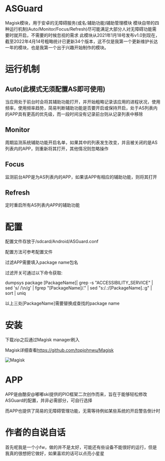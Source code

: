 # ASGuard
Magisk模块，用于安卓的无障碍服务(或名:辅助功能)辅助管理模块
模块自带的四种运行机制(Auto/Monitor/Focus/Refresh)尽可能满足大部分人对无障碍功能需要时就开启，不需要的时候忽视的需求
此模块从2021年1月18号发布v1.0到现在，截至2022年4月14号粗略统计已更新34个版本，这不仅是我第一个更新维护长达一年的模块，也是我第一个出于兴趣开始制作的模块。

# 运行机制
## Auto(此模式无须配置AS即可使用)

当应用处于前台时会将其辅助功能打开，并开始粗略记录该应用的进程状况，使用频率，使用频率趋势，简易判断辅助功能是否要开启或保持开启，处于AS列表内的APP具有更高的优先级，而一段时间没有记录前台则从记录列表中移除


## Monitor

周期监测系统辅助功能开启名单，如果其中的列表发生改变，并且被关闭的是AS列表内的APP，则重新将其打开，其他情况则忽略操作


## Focus

监测前台APP是为AS列表内的APP，如果该APP有相应的辅助功能，则将其打开


## Refresh

定时重启所有AS列表内APP的辅助功能

# 配置
配置文件存放于/sdcard/Android/ASGuard.conf

配置方法可参考配置文件

过滤APP需要填入package name包名

过滤开关可通过以下命令获取:

dumpsys package [PackageName]| grep -s "ACCESSIBILITY_SERVICE" | sed 's/ /\n/g' | fgrep "[PackageName]/." | sed "s:/\.:/[PackageName]\.:g" | sort | uniq

以上三处[PackageName]需要替换成查找的package name

# 安装
下载zip之后通过Magisk manager刷入

Magisk详细查看<https://github.com/topjohnwu/Magisk>

![Magisk](https://github.com/topjohnwu/Magisk/raw/master/docs/images/logo.png)

# APP
APP是由酷安@嘟嘟ski提供的PIO框架二次创作而来，旨在于能够轻松修改ASGuard的配置，并非必需部分，可自行选择

而APP也提供了简易的无障碍管理功能，无需等待例如某些系统的开启警告倒计时

# 作者的自说自话
首先呢我是一个小fw，做的并不是太好，可能还有些设备不能很好的运行，但是我真的很想把它做好，如果喜欢的话可以点亮小星星
